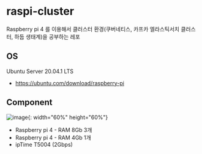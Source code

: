 # raspi-cluster
Raspberry pi 4 를 이용해서 클러스터 환경(쿠버네티스, 카프카 엘라스틱서치 클러스터, 하둡 생태계)을 공부하는 레포

## OS
Ubuntu Server 20.04.1 LTS
- https://ubuntu.com/download/raspberry-pi

## Component
![image](https://user-images.githubusercontent.com/44857109/102356152-32af9200-3ff0-11eb-8c17-2e546cf1754a.png){: width="60%" height="60%"}

- Raspberry pi 4 - RAM 8Gb 3개
- Raspberry pi 4 - RAM 4Gb 1개
- ipTime T5004 (2Gbps)